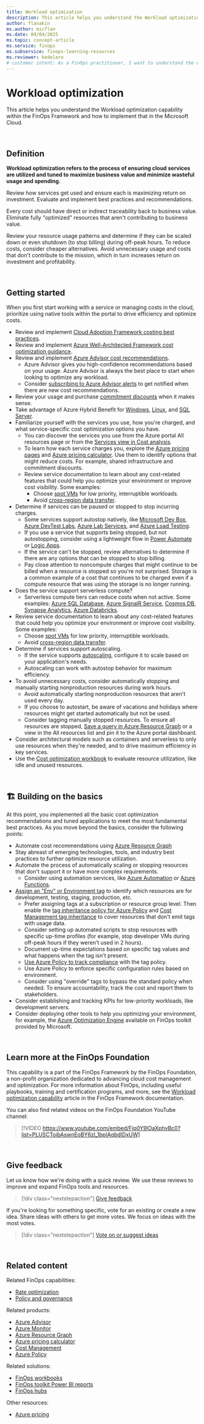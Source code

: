 ```yaml
---
title: Workload optimization
description: This article helps you understand the Workload optimization capability within the FinOps Framework and how to implement that in the Microsoft Cloud.
author: flanakin
ms.author: micflan
ms.date: 04/04/2025
ms.topic: concept-article
ms.service: finops
ms.subservice: finops-learning-resources
ms.reviewer: kedelaro
# customer intent: As a FinOps practitioner, I want to understand the workload optimization capability so that I can implement it in the Microsoft Cloud.
---
```


<!-- markdownlint-disable-next-line MD025 -->
# Workload optimization

This article helps you understand the Workload optimization capability within the FinOps Framework and how to implement that in the Microsoft Cloud.

<br>

## Definition

**Workload optimization refers to the process of ensuring cloud services are utilized and tuned to maximize business value and minimize wasteful usage and spending.**

Review how services get used and ensure each is maximizing return on investment. Evaluate and implement best practices and recommendations.

Every cost should have direct or indirect traceability back to business value. Eliminate fully "optimized" resources that aren't contributing to business value.

Review your resource usage patterns and determine if they can be scaled down or even shutdown (to stop billing) during off-peak hours. To reduce costs, consider cheaper alternatives. Avoid unnecessary usage and costs that don't contribute to the mission, which in turn increases return on investment and profitability.

<br>

## Getting started

When you first start working with a service or managing costs in the cloud, prioritize using native tools within the portal to drive efficiency and optimize costs.

- Review and implement [Cloud Adoption Framework costing best practices](/azure/cloud-adoption-framework/govern/cost-management/best-practices).
- Review and implement [Azure Well-Architected Framework cost optimization guidance](/azure/well-architected/cost/overview).
- Review and implement [Azure Advisor cost recommendations](/azure/advisor/advisor-reference-cost-recommendations).
  - Azure Advisor gives you high-confidence recommendations based on your usage. Azure Advisor is always the best place to start when looking to optimize any workload.
  - Consider [subscribing to Azure Advisor alerts](/azure/advisor/advisor-alerts-portal) to get notified when there are new cost recommendations.
- Review your usage and purchase [commitment discounts](./rates.md) when it makes sense.
- Take advantage of Azure Hybrid Benefit for [Windows](/windows-server/get-started/azure-hybrid-benefit), [Linux](/azure/virtual-machines/linux/azure-hybrid-benefit-linux), and [SQL Server](/azure/azure-sql/azure-hybrid-benefit).
- Familiarize yourself with the services you use, how you're charged, and what service-specific cost optimization options you have.
  - You can discover the services you use from the Azure portal All resources page or from the [Services view in Cost analysis](/azure/cost-management-billing/costs/cost-analysis-built-in-views#break-down-product-and-service-costs).
  - To learn how each service charges you, explore the [Azure pricing pages](https://azure.microsoft.com/pricing) and [Azure pricing calculator](https://azure.microsoft.com/pricing/calculator). Use them to identify options that might reduce costs. For example, shared infrastructure and commitment discounts.
  - Review service documentation to learn about any cost-related features that could help you optimize your environment or improve cost visibility. Some examples:
    - Choose [spot VMs](/azure/well-architected/cost/optimize-vm#spot-vms) for low priority, interruptible workloads.
    - Avoid [cross-region data transfer](/azure/well-architected/cost/design-regions#traffic-across-billing-zones-and-regions).
- Determine if services can be paused or stopped to stop incurring charges.
  - Some services support autostop natively, like [Microsoft Dev Box](/azure/dev-box/how-to-configure-stop-schedule), [Azure DevTest Labs](/azure/devtest-labs/devtest-lab-auto-shutdown), [Azure Lab Services](/azure/lab-services/how-to-configure-auto-shutdown-lab-plans), and [Azure Load Testing](/azure/load-testing/how-to-define-test-criteria#auto-stop-configuration).
  - If you use a service that supports being stopped, but not autostopping, consider using a lightweight flow in [Power Automate](/power-automate/getting-started) or [Logic Apps](/azure/logic-apps/logic-apps-overview).
  - If the service can't be stopped, review alternatives to determine if there are any options that can be stopped to stop billing.
  - Pay close attention to noncompute charges that might continue to be billed when a resource is stopped so you're not surprised. Storage is a common example of a cost that continues to be charged even if a compute resource that was using the storage is no longer running.
- Does the service support serverless compute?
  - Serverless compute tiers can reduce costs when not active. Some examples: [Azure SQL Database](/azure/azure-sql/database/serverless-tier-overview), [Azure SignalR Service](/azure/azure-signalr/concept-service-mode), [Cosmos DB](/azure/cosmos-db/serverless), [Synapse Analytics](/azure/synapse-analytics/sql/on-demand-workspace-overview), [Azure Databricks](/azure/databricks/serverless-compute).
- Review service documentation to learn about any cost-related features that could help you optimize your environment or improve cost visibility. Some examples:
  - Choose [spot VMs](/azure/well-architected/cost/optimize-vm#spot-vms) for low priority, interruptible workloads.
  - Avoid [cross-region data transfer](/azure/well-architected/cost/design-regions#traffic-across-billing-zones-and-regions).
- Determine if services support autoscaling.
  - If the service supports [autoscaling](/azure/architecture/best-practices/auto-scaling), configure it to scale based on your application's needs.
  - Autoscaling can work with autostop behavior for maximum efficiency.
- To avoid unnecessary costs, consider automatically stopping and manually starting nonproduction resources during work hours.
  - Avoid automatically starting nonproduction resources that aren't used every day.
  - If you choose to autostart, be aware of vacations and holidays where resources might get started automatically but not be used.
  - Consider tagging manually stopped resources. To ensure all resources are stopped, [Save a query in Azure Resource Graph](/azure/governance/resource-graph/first-query-portal) or a view in the All resources list and pin it to the Azure portal dashboard.
- Consider architectural models such as containers and serverless to only use resources when they're needed, and to drive maximum efficiency in key services.
- Use the [Cost optimization workbook](../../toolkit/workbooks/optimization.md) to evaluate resource utilization, like idle and unused resources.

<br>

## 🏗️ Building on the basics

At this point, you implemented all the basic cost optimization recommendations and tuned applications to meet the most fundamental best practices. As you move beyond the basics, consider the following points:

- Automate cost recommendations using [Azure Resource Graph](/azure/advisor/resource-graph-samples)
- Stay abreast of emerging technologies, tools, and industry best practices to further optimize resource utilization.
- Automate the process of automatically scaling or stopping resources that don't support it or have more complex requirements.
  - Consider using automation services, like [Azure Automation](/azure/automation/automation-solution-vm-management) or [Azure Functions](/azure/azure-functions/start-stop-vms/overview).
- [Assign an "Env" or Environment tag](/azure/azure-resource-manager/management/tag-resources) to identify which resources are for development, testing, staging, production, etc.
  - Prefer assigning tags at a subscription or resource group level. Then enable the [tag inheritance policy for Azure Policy](/azure/governance/policy/samples/built-in-policies#tags) and [Cost Management tag inheritance](/azure/cost-management-billing/costs/enable-tag-inheritance) to cover resources that don't emit tags with usage data.
  - Consider setting up automated scripts to stop resources with specific up-time profiles (for example, stop developer VMs during off-peak hours if they weren't used in 2 hours).
  - Document up-time expectations based on specific tag values and what happens when the tag isn't present.
  - [Use Azure Policy to track compliance](/azure/governance/policy/how-to/get-compliance-data) with the tag policy.
  - Use Azure Policy to enforce specific configuration rules based on environment.
  - Consider using "override" tags to bypass the standard policy when needed. To ensure accountability, track the cost and report them to stakeholders.
- Consider establishing and tracking KPIs for low-priority workloads, like development servers.
- Consider deploying other tools to help you optimizing your environment, for example, the [Azure Optimization Engine](https://aka.ms/AzureOptimizationEngine) available on FinOps toolkit provided by Microsoft.

<br>

## Learn more at the FinOps Foundation

This capability is a part of the FinOps Framework by the FinOps Foundation, a non-profit organization dedicated to advancing cloud cost management and optimization. For more information about FinOps, including useful playbooks, training and certification programs, and more, see the [Workload optimization capability](https://www.finops.org/framework/capabilities/workload-optimization/) article in the FinOps Framework documentation.

You can also find related videos on the FinOps Foundation YouTube channel:

> [!VIDEO https://www.youtube.com/embed/Fjp0Y9lOaXphvBc0?list=PLUSCToibAswnEoBY6zl_1bpIAqbdIDxUW]

<br>

## Give feedback

Let us know how we're doing with a quick review. We use these reviews to improve and expand FinOps tools and resources.

> [!div class="nextstepaction"]
> [Give feedback](https://portal.azure.com/#view/HubsExtension/InProductFeedbackBlade/extensionName/FinOpsToolkit/cesQuestion/How%20easy%20or%20hard%20is%20it%20to%20use%20FinOps%20toolkit%20tools%20and%20resources%3F/cvaQuestion/How%20valuable%20is%20the%20FinOps%20toolkit%3F/surveyId/FTK/bladeName/Guide.Framework/featureName/Capabilities.Optimize.Workloads)

If you're looking for something specific, vote for an existing or create a new idea. Share ideas with others to get more votes. We focus on ideas with the most votes.

> [!div class="nextstepaction"]
> [Vote on or suggest ideas](https://github.com/microsoft/finops-toolkit/issues?q=is%3Aissue+is%3Aopen+sort%3Areactions-%252B1-desc)

<br>

## Related content

Related FinOps capabilities:

- [Rate optimization](./rates.md)
- [Policy and governance](../manage/governance.md)

Related products:

- [Azure Advisor](/azure/advisor/)
- [Azure Monitor](/azure/azure-monitor/)
- [Azure Resource Graph](/azure/governance/resource-graph/)
- [Azure pricing calculator](https://azure.microsoft.com/pricing/calculator)
- [Cost Management](/azure/cost-management-billing/costs/)
- [Azure Policy](/azure/governance/policy/)

Related solutions:

- [FinOps workbooks](../../toolkit/workbooks/finops-workbooks-overview.md)
- [FinOps toolkit Power BI reports](../../toolkit/power-bi/reports.md)
- [FinOps hubs](../../toolkit/hubs/finops-hubs-overview.md)

Other resources:

- [Azure pricing](https://azure.microsoft.com/pricing#product-pricing)

<br>
